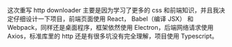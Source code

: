 这次重写 http downloader 主要是因为学习了更多的 css 和前端知识，并且我决定仔细设计一下项目，前端页面使用 React， Babel（编译 JSX） 和 Webpack，同样还是桌面程序，框架依然使用 Electron，后端网络请求使用 Axios，标准库里的 http 还是有很多坑没有完全理解，项目使用 Typescript。